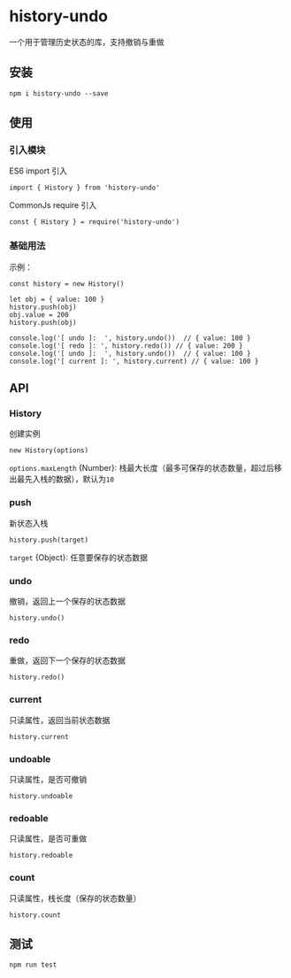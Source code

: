 # history-undo
一个用于管理历史状态的库，支持撤销与重做

## 安装
```
npm i history-undo --save
```

## 使用

### 引入模块
ES6 import 引入
```
import { History } from 'history-undo'
```
CommonJs require 引入
```
const { History } = require('history-undo')
```

### 基础用法
示例：
```
const history = new History()

let obj = { value: 100 }
history.push(obj)
obj.value = 200
history.push(obj)

console.log('[ undo ]:  ', history.undo())  // { value: 100 }
console.log('[ redo ]: ', history.redo()) // { value: 200 }
console.log('[ undo ]:  ', history.undo())  // { value: 100 }
console.log('[ current ]: ', history.current) // { value: 100 }

```

## API
### History
创建实例
```
new History(options)
```
`options.maxLength` {Number}: 栈最大长度（最多可保存的状态数量，超过后移出最先入栈的数据），默认为`10`

### push
新状态入栈

```
history.push(target)
```
`target` {Object}: 任意要保存的状态数据

### undo
撤销，返回上一个保存的状态数据
```
history.undo()
```

### redo
重做，返回下一个保存的状态数据
```
history.redo()
```

### current
只读属性，返回当前状态数据
```
history.current
```

### undoable
只读属性，是否可撤销
```
history.undoable
```

### redoable
只读属性，是否可重做
```
history.redoable
```

### count
只读属性，栈长度（保存的状态数量）
```
history.count
```


## 测试
```
npm run test
```


